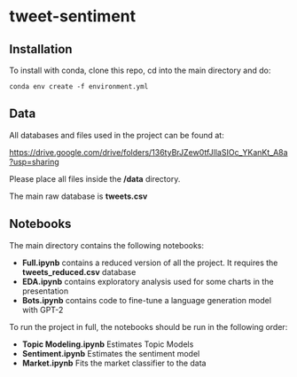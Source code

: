 # tweet-sentiment

## Installation

To install with conda, clone this repo, cd into the main directory and do:

`conda env create -f environment.yml`

## Data

All databases and files used in the project can be found at:

https://drive.google.com/drive/folders/136tyBrJZew0tfJllaSIOc_YKanKt_A8a?usp=sharing

Please place all files inside the **/data** directory.

The main raw database is **tweets.csv**

## Notebooks

The main directory contains the following notebooks:

- **Full.ipynb** contains a reduced version of all the project. It requires the 
**tweets_reduced.csv** database
- **EDA.ipynb** contains exploratory analysis used for some charts in the presentation
- **Bots.ipynb** contains code to fine-tune a language generation model with GPT-2

To run the project in full, the notebooks should be run in the following order:

- **Topic Modeling.ipynb** Estimates Topic Models
- **Sentiment.ipynb** Estimates the sentiment model
- **Market.ipynb** Fits the market classifier to the data

